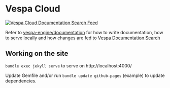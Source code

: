 # Vespa Cloud

[![Vespa Cloud Documentation Search Feed](https://github.com/vespa-engine/cloud/workflows/Vespa%20Cloud%20Documentation%20Search%20Feed/badge.svg?branch=master)](https://github.com/vespa-engine/cloud/actions?query=workflow%3A%22Vespa+Cloud+Documentation+Search+Feed%22)

Refer to [vespa-engine/documentation](https://github.com/vespa-engine/documentation) for how to write documentation,
how to serve locally and how changes are fed to
[Vespa Documentation Search](https://github.com/vespa-engine/sample-apps/tree/master/vespa-cloud/vespa-documentation-search)

## Working on the site

```bundle exec jekyll serve``` to serve on http://localhost:4000/

Update Gemfile and/or run ```bundle update github-pages``` (example) to update dependencies.
